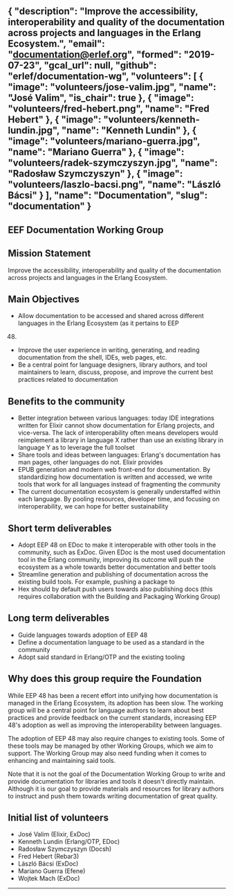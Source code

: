 {
  "description": "Improve the accessibility, interoperability and quality of the documentation across projects and languages in the Erlang Ecosystem.",
  "email": "documentation@erlef.org",
  "formed": "2019-07-23",
  "gcal_url": null,
  "github": "erlef/documentation-wg",
  "volunteers": [
    {
      "image": "volunteers/jose-valim.jpg",
      "name": "José Valim",
      "is_chair": true
    },
    {
      "image": "volunteers/fred-hebert.png",
      "name": "Fred Hebert"
    },
    {
      "image": "volunteers/kenneth-lundin.jpg",
      "name": "Kenneth Lundin"
    },
    {
      "image": "volunteers/mariano-guerra.jpg",
      "name": "Mariano Guerra"
    },
    {
      "image": "volunteers/radek-szymczyszyn.jpg",
      "name": "Radosław Szymczyszyn"
    },
    {
      "image": "volunteers/laszlo-bacsi.png",
      "name": "László Bácsi"
    }
  ],
  "name": "Documentation",
  "slug": "documentation"
}
---
EEF Documentation Working Group
---

## Mission Statement
Improve the accessibility, interoperability and quality of the documentation across projects and languages in the Erlang
Ecosystem.

## Main Objectives
- Allow documentation to be accessed and shared across different languages in the Erlang Ecosystem (as it pertains to EEP
48)
- Improve the user experience in writing, generating, and reading documentation from the shell, IDEs, web pages, etc.
- Be a central point for language designers, library authors, and tool maintainers to learn, discuss, propose, and improve
the current best practices related to documentation

## Benefits to the community
- Better integration between various languages: today IDE integrations written for Elixir cannot show documentation for
 Erlang projects, and vice-versa. The lack of interoperability often means developers would reimplement a library in
language X rather than use an existing library in language Y as to leverage the full toolset
- Share tools and ideas between languages: Erlang's documentation has man pages, other languages do not. Elixir provides
- EPUB generation and modern web front-end for documentation. By standardizing how documentation is written and accessed,
we write tools that work for all languages instead of fragmenting the community
- The current documentation ecosystem is generally understaffed within each language. By pooling resources, developer
time, and focusing on interoperability, we can hope for better sustainability


## Short term deliverables
- Adopt EEP 48 on EDoc to make it interoperable with other tools in the community, such as ExDoc. Given EDoc is the most
used documentation tool in the Erlang community, improving its outcome will push the ecosystem as a whole towards better
documentation and better tools
- Streamline generation and publishing of documentation across the existing build tools. For example, pushing a package to
- Hex should by default push users towards also publishing docs (this requires collaboration with the Building and
Packaging Working Group)

## Long term deliverables
- Guide languages towards adoption of EEP 48
- Define a documentation language to be used as a standard in the community
- Adopt said standard in Erlang/OTP and the existing tooling

## Why does this group require the Foundation
While EEP 48 has been a recent effort into unifying how documentation is managed in the Erlang Ecosystem, its adoption
has been slow. The working group will be a central point for language authors to learn about best practices and provide
feedback on the current standards, increasing EEP 48's adoption as well as improving the interoperability between
languages.

The adoption of EEP 48 may also require changes to existing tools. Some of these tools may be managed by other Working
Groups, which we aim to support. The Working Group may also need funding when it comes to enhancing and maintaining said
tools.

Note that it is not the goal of the Documentation Working Group to write and provide documentation for libraries and
tools it doesn't directly maintain. Although it is our goal to provide materials and resources for library authors to
instruct and push them towards writing documentation of great quality.

## Initial list of volunteers
- José Valim (Elixir, ExDoc)
- Kenneth Lundin (Erlang/OTP, EDoc)
- Radosław Szymczyszyn (Docsh)
- Fred Hebert (Rebar3)
- László Bácsi (ExDoc)
- Mariano Guerra (Efene)
- Wojtek Mach (ExDoc)

-------
